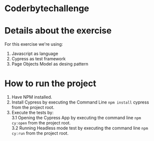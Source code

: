 # Coderbytechallenge
# Details about the exercise
For this exercise we're using:
  1. Javascript as language
  2. Cypress as test framework
  2. Page Objects Model as desing pattern

# How to run the project

  1. Have NPM installed.
  2. Install Cypress by executing the Command Line `npm install` cypress from the project root.
  3. Execute the tests by:  
    3.1 Opening the Cypress App by executing the command line `npm cy:open` from the project root.  
      3.2 Running Headless mode test by executing the command line `npm cy:run` from the project root.  
